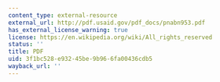 ```yaml
---
content_type: external-resource
external_url: http://pdf.usaid.gov/pdf_docs/pnabn953.pdf
has_external_license_warning: true
license: https://en.wikipedia.org/wiki/All_rights_reserved
status: ''
title: PDF
uid: 3f1bc528-e932-45be-9b96-6fa00436cdb5
wayback_url: ''
---
```

